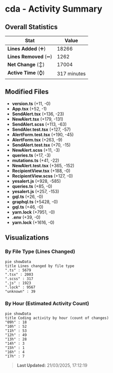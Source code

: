 # cda - Activity Summary 

## Overall Statistics

| Stat                   | Value                                                             |
| ---------------------- | ----------------------------------------------------------------- |
| **Lines Added** (➕)   | 18266                                          |
| **Lines Removed** (➖) | 1262                                        |
| **Net Change** (↕)    | 17004                |
| **Active Time** (⌚)   | 317 minutes |


## Modified Files
- **version.ts** (+11, -0)
- **App.tsx** (+52, -1)
- **SendAlert.tsx** (+136, -23)
- **NewAlert.tsx** (+179, -131)
- **SendAlert.scss** (+113, -63)
- **SendAler.test.tsx** (+127, -57)
- **AlertForm.test.tsx** (+190, -45)
- **AlertForm.tsx** (+263, -9)
- **SendAlert.test.tsx** (+70, -15)
- **NewAlert.scss** (+11, -3)
- **queries.ts** (+17, -3)
- **mutations.ts** (+41, -22)
- **NewAlert.test.tsx** (+365, -152)
- **RecipientView.tsx** (+188, -0)
- **RecipientView.scss** (+127, -0)
- **yesalert.js** (+928, -585)
- **queries.ts** (+85, -0)
- **yesalert.js** (+257, -153)
- **gql.ts** (+26, -0)
- **graphql.ts** (+5428, -0)
- **gql.ts** (+46, -0)
- **yarn.lock** (+7951, -0)
- **.env** (+39, -0)
- **yarn.lock** (+1616, -0)

## Visualizations

### By File Type (Lines Changed)

```mermaid
pie showData
title Lines changed by file type
".ts" : 5679
".tsx" : 2003
".scss" : 317
".js" : 1923
".lock" : 9567
"unknown" : 39
```

### By Hour (Estimated Activity Count)

```mermaid
pie showData
title Coding activity by hour (count of changes)
"09h" : 18
"10h" : 52
"11h" : 53
"12h" : 49
"13h" : 28
"14h" : 3
"15h" : 1
"16h" : 4
"17h" : 7
```


> **Last Updated:** 21/03/2025, 17:12:19